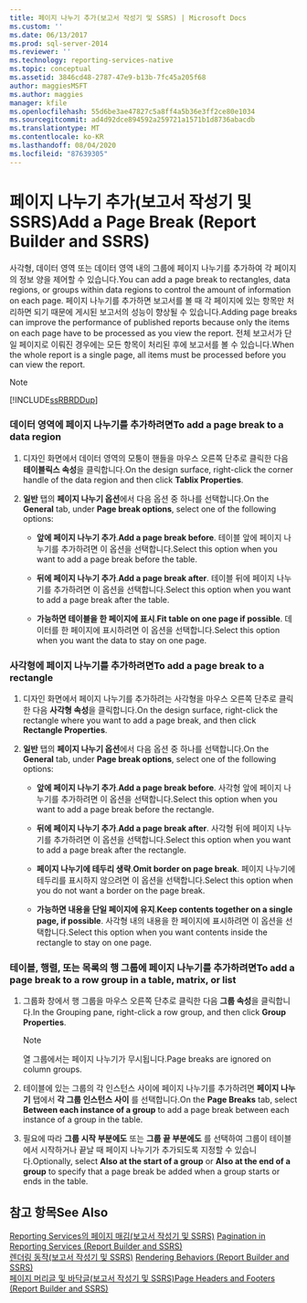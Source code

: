 ```yaml
---
title: 페이지 나누기 추가(보고서 작성기 및 SSRS) | Microsoft Docs
ms.custom: ''
ms.date: 06/13/2017
ms.prod: sql-server-2014
ms.reviewer: ''
ms.technology: reporting-services-native
ms.topic: conceptual
ms.assetid: 3846cd48-2787-47e9-b13b-7fc45a205f68
author: maggiesMSFT
ms.author: maggies
manager: kfile
ms.openlocfilehash: 55d6be3ae47827c5a8ff4a5b36e3ff2ce80e1034
ms.sourcegitcommit: ad4d92dce894592a259721a1571b1d8736abacdb
ms.translationtype: MT
ms.contentlocale: ko-KR
ms.lasthandoff: 08/04/2020
ms.locfileid: "87639305"
---
```

# <a name="add-a-page-break-report-builder-and-ssrs"></a><span data-ttu-id="d4790-102">페이지 나누기 추가(보고서 작성기 및 SSRS)</span><span class="sxs-lookup"><span data-stu-id="d4790-102">Add a Page Break (Report Builder and SSRS)</span></span>
  <span data-ttu-id="d4790-103">사각형, 데이터 영역 또는 데이터 영역 내의 그룹에 페이지 나누기를 추가하여 각 페이지의 정보 양을 제어할 수 있습니다.</span><span class="sxs-lookup"><span data-stu-id="d4790-103">You can add a page break to rectangles, data regions, or groups within data regions to control the amount of information on each page.</span></span> <span data-ttu-id="d4790-104">페이지 나누기를 추가하면 보고서를 볼 때 각 페이지에 있는 항목만 처리하면 되기 때문에 게시된 보고서의 성능이 향상될 수 있습니다.</span><span class="sxs-lookup"><span data-stu-id="d4790-104">Adding page breaks can improve the performance of published reports because only the items on each page have to be processed as you view the report.</span></span> <span data-ttu-id="d4790-105">전체 보고서가 단일 페이지로 이뤄진 경우에는 모든 항목이 처리된 후에 보고서를 볼 수 있습니다.</span><span class="sxs-lookup"><span data-stu-id="d4790-105">When the whole report is a single page, all items must be processed before you can view the report.</span></span>  
  
> [!NOTE]  
>  [!INCLUDE[ssRBRDDup](../../includes/ssrbrddup-md.md)]  
  
### <a name="to-add-a-page-break-to-a-data-region"></a><span data-ttu-id="d4790-106">데이터 영역에 페이지 나누기를 추가하려면</span><span class="sxs-lookup"><span data-stu-id="d4790-106">To add a page break to a data region</span></span>  
  
1.  <span data-ttu-id="d4790-107">디자인 화면에서 데이터 영역의 모퉁이 핸들을 마우스 오른쪽 단추로 클릭한 다음 **테이블릭스 속성**을 클릭합니다.</span><span class="sxs-lookup"><span data-stu-id="d4790-107">On the design surface, right-click the corner handle of the data region and then click **Tablix Properties**.</span></span>  
  
2.  <span data-ttu-id="d4790-108">**일반** 탭의 **페이지 나누기 옵션**에서 다음 옵션 중 하나를 선택합니다.</span><span class="sxs-lookup"><span data-stu-id="d4790-108">On the **General** tab, under **Page break options**, select one of the following options:</span></span>  
  
    -   <span data-ttu-id="d4790-109">**앞에 페이지 나누기 추가**.</span><span class="sxs-lookup"><span data-stu-id="d4790-109">**Add a page break before**.</span></span> <span data-ttu-id="d4790-110">테이블 앞에 페이지 나누기를 추가하려면 이 옵션을 선택합니다.</span><span class="sxs-lookup"><span data-stu-id="d4790-110">Select this option when you want to add a page break before the table.</span></span>  
  
    -   <span data-ttu-id="d4790-111">**뒤에 페이지 나누기 추가**.</span><span class="sxs-lookup"><span data-stu-id="d4790-111">**Add a page break after**.</span></span> <span data-ttu-id="d4790-112">테이블 뒤에 페이지 나누기를 추가하려면 이 옵션을 선택합니다.</span><span class="sxs-lookup"><span data-stu-id="d4790-112">Select this option when you want to add a page break after the table.</span></span>  
  
    -   <span data-ttu-id="d4790-113">**가능하면 테이블을 한 페이지에 표시**.</span><span class="sxs-lookup"><span data-stu-id="d4790-113">**Fit table on one page if possible**.</span></span> <span data-ttu-id="d4790-114">데이터를 한 페이지에 표시하려면 이 옵션을 선택합니다.</span><span class="sxs-lookup"><span data-stu-id="d4790-114">Select this option when you want the data to stay on one page.</span></span>  
  
### <a name="to-add-a-page-break-to-a-rectangle"></a><span data-ttu-id="d4790-115">사각형에 페이지 나누기를 추가하려면</span><span class="sxs-lookup"><span data-stu-id="d4790-115">To add a page break to a rectangle</span></span>  
  
1.  <span data-ttu-id="d4790-116">디자인 화면에서 페이지 나누기를 추가하려는 사각형을 마우스 오른쪽 단추로 클릭한 다음 **사각형 속성**을 클릭합니다.</span><span class="sxs-lookup"><span data-stu-id="d4790-116">On the design surface, right-click the rectangle where you want to add a page break, and then click **Rectangle Properties**.</span></span>  
  
2.  <span data-ttu-id="d4790-117">**일반** 탭의 **페이지 나누기 옵션**에서 다음 옵션 중 하나를 선택합니다.</span><span class="sxs-lookup"><span data-stu-id="d4790-117">On the **General** tab, under **Page break options**, select one of the following options:</span></span>  
  
    -   <span data-ttu-id="d4790-118">**앞에 페이지 나누기 추가**.</span><span class="sxs-lookup"><span data-stu-id="d4790-118">**Add a page break before**.</span></span> <span data-ttu-id="d4790-119">사각형 앞에 페이지 나누기를 추가하려면 이 옵션을 선택합니다.</span><span class="sxs-lookup"><span data-stu-id="d4790-119">Select this option when you want to add a page break before the rectangle.</span></span>  
  
    -   <span data-ttu-id="d4790-120">**뒤에 페이지 나누기 추가**.</span><span class="sxs-lookup"><span data-stu-id="d4790-120">**Add a page break after**.</span></span> <span data-ttu-id="d4790-121">사각형 뒤에 페이지 나누기를 추가하려면 이 옵션을 선택합니다.</span><span class="sxs-lookup"><span data-stu-id="d4790-121">Select this option when you want to add a page break after the rectangle.</span></span>  
  
    -   <span data-ttu-id="d4790-122">**페이지 나누기에 테두리 생략**.</span><span class="sxs-lookup"><span data-stu-id="d4790-122">**Omit border on page break**.</span></span> <span data-ttu-id="d4790-123">페이지 나누기에 테두리를 표시하지 않으려면 이 옵션을 선택합니다.</span><span class="sxs-lookup"><span data-stu-id="d4790-123">Select this option when you do not want a border on the page break.</span></span>  
  
    -   <span data-ttu-id="d4790-124">**가능하면 내용을 단일 페이지에 유지**.</span><span class="sxs-lookup"><span data-stu-id="d4790-124">**Keep contents together on a single page, if possible**.</span></span> <span data-ttu-id="d4790-125">사각형 내의 내용을 한 페이지에 표시하려면 이 옵션을 선택합니다.</span><span class="sxs-lookup"><span data-stu-id="d4790-125">Select this option when you want contents inside the rectangle to stay on one page.</span></span>  
  
### <a name="to-add-a-page-break-to-a-row-group-in-a-table-matrix-or-list"></a><span data-ttu-id="d4790-126">테이블, 행렬, 또는 목록의 행 그룹에 페이지 나누기를 추가하려면</span><span class="sxs-lookup"><span data-stu-id="d4790-126">To add a page break to a row group in a table, matrix, or list</span></span>  
  
1.  <span data-ttu-id="d4790-127">그룹화 창에서 행 그룹을 마우스 오른쪽 단추로 클릭한 다음 **그룹 속성**을 클릭합니다.</span><span class="sxs-lookup"><span data-stu-id="d4790-127">In the Grouping pane, right-click a row group, and then click **Group Properties**.</span></span>  
  
    > [!NOTE]  
    >  <span data-ttu-id="d4790-128">열 그룹에서는 페이지 나누기가 무시됩니다.</span><span class="sxs-lookup"><span data-stu-id="d4790-128">Page breaks are ignored on column groups.</span></span>  
  
2.  <span data-ttu-id="d4790-129">테이블에 있는 그룹의 각 인스턴스 사이에 페이지 나누기를 추가하려면 **페이지 나누기** 탭에서 **각 그룹 인스턴스 사이** 를 선택합니다.</span><span class="sxs-lookup"><span data-stu-id="d4790-129">On the **Page Breaks** tab, select **Between each instance of a group** to add a page break between each instance of a group in the table.</span></span>  
  
3.  <span data-ttu-id="d4790-130">필요에 따라 **그룹 시작 부분에도** 또는 **그룹 끝 부분에도** 를 선택하여 그룹이 테이블에서 시작하거나 끝날 때 페이지 나누기가 추가되도록 지정할 수 있습니다.</span><span class="sxs-lookup"><span data-stu-id="d4790-130">Optionally, select **Also at the start of a group** or **Also at the end of a group** to specify that a page break be added when a group starts or ends in the table.</span></span>  
  
## <a name="see-also"></a><span data-ttu-id="d4790-131">참고 항목</span><span class="sxs-lookup"><span data-stu-id="d4790-131">See Also</span></span>  
 <span data-ttu-id="d4790-132">[Reporting Services의 페이지 매김&#40;보고서 작성기 및 SSRS&#41;](pagination-in-reporting-services-report-builder-and-ssrs.md) </span><span class="sxs-lookup"><span data-stu-id="d4790-132">[Pagination in Reporting Services &#40;Report Builder  and SSRS&#41;](pagination-in-reporting-services-report-builder-and-ssrs.md) </span></span>  
 <span data-ttu-id="d4790-133">[렌더링 동작&#40;보고서 작성기 및 SSRS&#41;](rendering-behaviors-report-builder-and-ssrs.md) </span><span class="sxs-lookup"><span data-stu-id="d4790-133">[Rendering Behaviors &#40;Report Builder  and SSRS&#41;](rendering-behaviors-report-builder-and-ssrs.md) </span></span>  
 [<span data-ttu-id="d4790-134">페이지 머리글 및 바닥글&#40;보고서 작성기 및 SSRS&#41;</span><span class="sxs-lookup"><span data-stu-id="d4790-134">Page Headers and Footers &#40;Report Builder and SSRS&#41;</span></span>](page-headers-and-footers-report-builder-and-ssrs.md)  
  
  
